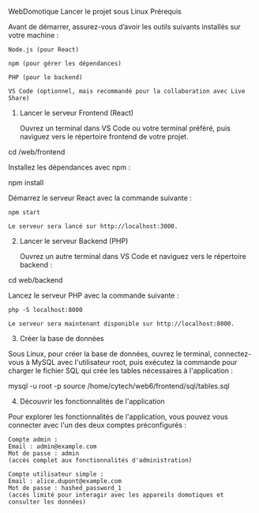 WebDomotique
Lancer le projet sous Linux
Prérequis

Avant de démarrer, assurez-vous d’avoir les outils suivants installés sur votre machine :

    Node.js (pour React)

    npm (pour gérer les dépendances)

    PHP (pour le backend)

    VS Code (optionnel, mais recommandé pour la collaboration avec Live Share)

1. Lancer le serveur Frontend (React)

    Ouvrez un terminal dans VS Code ou votre terminal préféré, puis naviguez vers le répertoire frontend de votre projet.

cd /web/frontend

Installez les dépendances avec npm :

npm install

Démarrez le serveur React avec la commande suivante :

    npm start

    Le serveur sera lancé sur http://localhost:3000.

2. Lancer le serveur Backend (PHP)

    Ouvrez un autre terminal dans VS Code et naviguez vers le répertoire backend :

cd web/backend

Lancez le serveur PHP avec la commande suivante :

    php -S localhost:8000

    Le serveur sera maintenant disponible sur http://localhost:8000.

3. Créer la base de données

Sous Linux, pour créer la base de données, ouvrez le terminal, connectez-vous à MySQL avec l'utilisateur root, puis exécutez la commande pour charger le fichier SQL qui crée les tables nécessaires à l'application :

mysql -u root -p
source /home/cytech/web6/frontend/sql/tables.sql

4. Découvrir les fonctionnalités de l'application

Pour explorer les fonctionnalités de l'application, vous pouvez vous connecter avec l'un des deux comptes préconfigurés :

    Compte admin :
    Email : admin@example.com
    Mot de passe : admin
    (accès complet aux fonctionnalités d'administration)

    Compte utilisateur simple :
    Email : alice.dupont@example.com
    Mot de passe : hashed_password_1
    (accès limité pour interagir avec les appareils domotiques et consulter les données)
